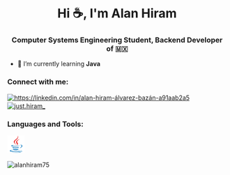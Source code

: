 <h1 align="center">Hi ☕, I'm Alan Hiram</h1>
<h3 align="center">Computer Systems Engineering Student, Backend Developer of 🇲🇽</h3>

- 🌱 I’m currently learning **Java**

<h3 align="left">Connect with me:</h3>
<p align="left">
<a href="https://linkedin.com/in/https://linkedin.com/in/alan-hiram-álvarez-bazán-a91aab2a5" target="blank"><img align="center" src="https://raw.githubusercontent.com/rahuldkjain/github-profile-readme-generator/master/src/images/icons/Social/linked-in-alt.svg" alt="https://linkedin.com/in/alan-hiram-álvarez-bazán-a91aab2a5" height="30" width="40" /></a>
<a href="https://instagram.com/just.hiram_" target="blank"><img align="center" src="https://raw.githubusercontent.com/rahuldkjain/github-profile-readme-generator/master/src/images/icons/Social/instagram.svg" alt="just.hiram_" height="30" width="40" /></a>
</p>

<h3 align="left">Languages and Tools:</h3>
<p align="left"> <a href="https://www.java.com" target="_blank" rel="noreferrer"> <img src="https://raw.githubusercontent.com/devicons/devicon/master/icons/java/java-original.svg" alt="java" width="40" height="40"/> </a> </p>

<p><img align="center" src="https://github-readme-stats.vercel.app/api/top-langs?username=alanhiram75&show_icons=true&locale=en&layout=compact" alt="alanhiram75" /></p>
